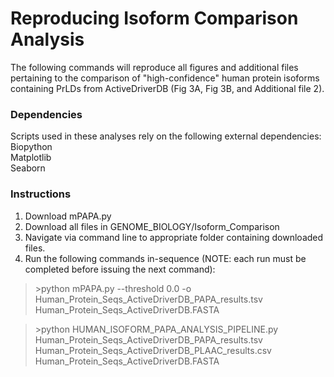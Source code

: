 
# Reproducing Isoform Comparison Analysis

The following commands will reproduce all figures and additional files pertaining to the comparison of "high-confidence" human protein isoforms containing PrLDs from ActiveDriverDB (Fig 3A, Fig 3B, and Additional file 2).

### Dependencies
Scripts used in these analyses rely on the following external dependencies:\
Biopython\
Matplotlib\
Seaborn

### Instructions
1. Download mPAPA.py
2. Download all files in GENOME_BIOLOGY/Isoform_Comparison
3. Navigate via command line to appropriate folder containing downloaded files.
4. Run the following commands in-sequence (NOTE: each run must be completed before issuing the next command):

>\>python mPAPA.py --threshold 0.0 -o Human_Protein_Seqs_ActiveDriverDB_PAPA_results.tsv Human_Protein_Seqs_ActiveDriverDB.FASTA

>\>python HUMAN_ISOFORM_PAPA_ANALYSIS_PIPELINE.py Human_Protein_Seqs_ActiveDriverDB_PAPA_results.tsv Human_Protein_Seqs_ActiveDriverDB_PLAAC_results.csv Human_Protein_Seqs_ActiveDriverDB.FASTA
